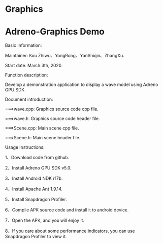 # Graphics
# Adreno-Graphics Demo


Basic Information:


Maintainer: Kou Zhiwu、YongRong、YanShiqin、ZhangXu.


Start date: March 3th, 2020.


Function description:

Develop a demonstration application to display a wave model using Adreno GPU SDK.



Document introduction:

===>wave.cpp:   Graphics source code cpp file.

===>wave.h:     Graphics source code header file.

===>Scene.cpp:  Main scene cpp file.

===>Scene.h:    Main scene header file.



Usage Instructions:

1、Download code from github.

2、Install Adreno GPU SDK v5.0.

3、Install Android NDK r17b.

4、Install Apache Ant 1.9.14.

5、Install Snapdragon Profiler.

6、Compile APK source code and install it to android device.

7、Open the APK, and you will enjoy it.

8、If you care about some performance indicators, you can use Snapdragon Profiler to view it.

